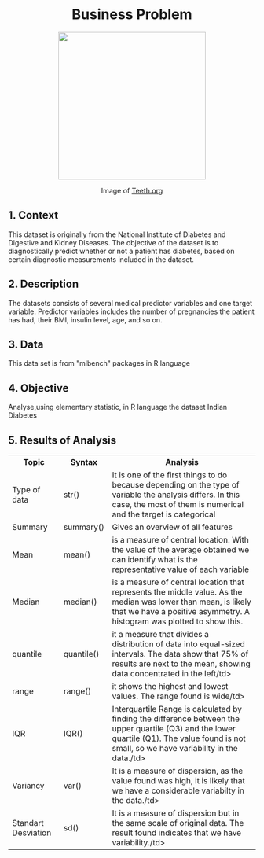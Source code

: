 <h1 align="center"> Business Problem </h1>

<figure>
  <p align="center">
   <img src="https://www.teeth.org.au/ADA/media/Teeth_org_au/page-images/GettyImages-1256008847-Copy.jpg" height="300">
   <figcaption style="text-align: center;">Image of <a href="https://www.teeth.org.au/sugar">Teeth.org</a></figcaption>
</figure>

<h2> 1.  Context </h2>
<p> This dataset is originally from the National Institute of Diabetes and Digestive and Kidney Diseases. The objective of the dataset is to diagnostically predict whether or not a patient has diabetes, based on certain diagnostic measurements included in the dataset.</p> 

<h2> 2.  Description </h2>
<p> The datasets consists of several medical predictor variables and one target variable. Predictor variables includes the number of pregnancies the patient has had, their BMI, insulin level, age, and so on.</p>

<h2>3.  Data </h2>
<p> This data set is from "mlbench" packages in R language </p>

<h2>4.  Objective </h2>
<p> Analyse,using elementary statistic,  in R language the dataset  Indian Diabetes </p>

<h2>5.  Results of Analysis </h2>

 <table>
  <tr>
    <th> Topic </th>
    <th> Syntax</th>
    <th> Analysis </th>
  </tr>
  <tr>
    <td>Type of data</td>
    <td>str() </td>
    <td> It is one of the first things to do because depending on the type of variable the analysis differs. In this case, the most of them is numerical and the target is categorical</td>
    <tr>
      <tr>
    <td>Summary</td>
    <td>summary()</td>
    <td>Gives an overview of all features</td>
    <tr>
     <td>Mean</td>
    <td>mean()</td>
    <td>is a measure of central location. With the value of the average obtained we can identify what is the representative value of each variable </td>
     <tr>
     <td>Median</td>
    <td>median()</td>
    <td>is a measure of central location that represents the middle value. As the median was lower than mean, is likely that we have a positive asymmetry. A histogram was plotted to show this.</td>
    <tr>
    <td>quantile</td>
    <td>quantile()</td>
    <td>it a measure that divides a distribution of data into equal-sized intervals. The data show that 75% of results are next to the mean, showing data concentrated in the left/td>
    <tr>
    <td>range</td>
    <td>range()</td>
    <td>it shows the highest and lowest values. The range found is wide/td>
    <tr>
    <td>IQR</td>
    <td>IQR()</td>
    <td>Interquartile Range is calculated by finding the difference between the upper quartile (Q3) and the lower quartile (Q1). The value found is not small, so we have variability in the data./td>
    <tr>
    <td>Variancy</td>
    <td>var()</td>
    <td>It is a measure of dispersion, as the value found was high, it is likely that we have a considerable variabilty in the data./td>
    <tr>
    <td>Standart Desviation</td>
    <td>sd()</td>
    <td>It is a measure of dispersion but in the same scale of original data. The result found indicates that we have variability./td>
    <tr>
  </tr>
  
</table>
